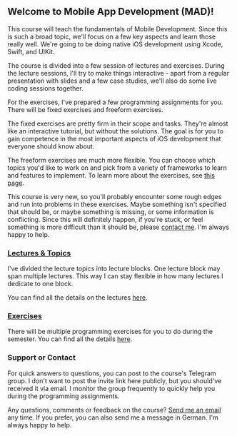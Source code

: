 ## Welcome to Mobile App Development (MAD)!

This course will teach the fundamentals of Mobile Development. Since this is such a broad topic, we'll focus on a few key aspects and learn those really well. We're going to be doing native iOS development using Xcode, Swift, and UIKit.

The course is divided into a few session of lectures and exercises. During the lecture sessions, I'll try to make things interactive - apart from a regular presentation with slides and a few case studies, we'll also do some live coding sessions together.

For the exercises, I've prepared a few programming assignments for you. There will be fixed exercises and freeform exercises. 

The fixed exercises are pretty firm in their scope and tasks. They're almost like an interactive tutorial, but without the solutions. The goal is for you to gain competence in the most important aspects of iOS development that everyone should know about.

The freeform exercises are much more flexible. You can choose which topics you'd like to work on and pick from a variety of frameworks to learn and features to implement. To learn more about the exercises, see [this page](exercises).

This course is very new, so you'll probably encounter some rough edges and run into problems in these exercises. Maybe something isn't specified that should be, or maybe something is missing, or some information is conflicting. Since this will definitely happen, if you're stuck, or feel something is more difficult than it should be, please [contact me](#support-or-contact). I'm always happy to help.

### [Lectures & Topics](lectures)

I've divided the lecture topics into lecture blocks. One lecture block may span multiple lectures. This way I can stay flexible in how many lectures I dedicate to one block.

You can find all the details on the lectures [here](lectures).

### [Exercises](exercises)

There will be multiple programming exercises for you to do during the semester. You can find all the details [here](exercises).

### Support or Contact

For quick answers to questions, you can post to the course's Telegram group. I don't want to post the invite link here publicly, but you should've received it via email. I monitor the group frequently to quickly help you during the programming assignments.

Any questions, comments or feedback on the course? [Send me an email](mailto:&#97;&#108;&#101;&#120;&#97;&#110;&#100;&#101;&#114;&#46;&#118;&#111;&#110;&#46;&#102;&#114;&#97;&#110;&#113;&#117;&#101;&#64;&#101;&#100;&#117;&#46;&#102;&#104;&#45;&#99;&#97;&#109;&#112;&#117;&#115;&#119;&#105;&#101;&#110;&#46;&#97;&#99;&#46;&#97;&#116;) any time. If you prefer, you can also send me a message in German. I'm always happy to help.
